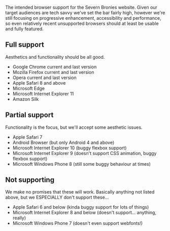The intended browser support for the Severn Bronies website. Given our target audiences are tech savvy we've set the bar fairly high, however we're still focusing on progressive enhancement, accessibility and performance, so even relatively recent unsupported browsers should at least be usable and fully featured. 

## Full support
Aesthetics and functionality should be all good. 

* Google Chrome current and last version
* Mozilla Firefox current and last version
* Opera current and last version
* Apple Safari 8 and above
* Microsoft Edge
* Microsoft Internet Explorer 11
* Amazon Silk

## Partial support
Functionality is the focus, but we'll accept some aesthetic issues. 

* Apple Safari 7
* Android Browser (but only Android 4 and above)
* Microsoft Internet Explorer 10 (buggy flexbox support)
* Microsoft Internet Explorer 9 (doesn't support CSS animation, buggy flexbox support) 
* Microsoft Windows Phone 8 (still some buggy behaviour at times)

## Not supporting
We make no promises that these will work. Basically anything not listed above, but we ESPECIALLY don't support these... 

* Apple Safari 6 and below (kinda buggy support for lots of things) 
* Microsoft Internet Explorer 8 and below (doesn't support... anything, really) 
* Microsoft Windows Phone 7 (doesn't even support webfonts!) 